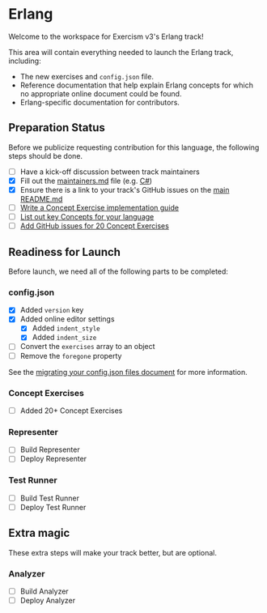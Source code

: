 # Erlang

Welcome to the workspace for Exercism v3's Erlang track!

This area will contain everything needed to launch the Erlang track, including:

- The new exercises and `config.json` file.
- Reference documentation that help explain Erlang concepts for which no appropriate online document could be found.
- Erlang-specific documentation for contributors.

## Preparation Status

Before we publicize requesting contribution for this language, the following steps should be done.

- [ ] Have a kick-off discussion between track maintainers
- [x] Fill out the [maintainers.md](./maintainers.md) file (e.g. [C#](../csharp/maintainers.md))
- [x] Ensure there is a link to your track's GitHub issues on the [main README.md](../../README.md)
- [ ] [Write a Concept Exercise implementation guide](../../docs/maintainers/writing-a-concept-exercise-github-issue.md)
- [ ] [List out key Concepts for your language](../../docs/maintainers/determining-concepts.md)
- [ ] [Add GitHub issues for 20 Concept Exercises](../../docs/maintainers/writing-a-concept-exercise-github-issue.md)

## Readiness for Launch

Before launch, we need all of the following parts to be completed:

### config.json

- [x] Added `version` key
- [x] Added online editor settings
  - [x] Added `indent_style`
  - [x] Added `indent_size`
- [ ] Convert the `exercises` array to an object
- [ ] Remove the `foregone` property

See the [migrating your config.json files document](../../docs/maintainers/migrating-your-config-json-files.md) for more information.

### Concept Exercises

- [ ] Added 20+ Concept Exercises

### Representer

- [ ] Build Representer
- [ ] Deploy Representer

### Test Runner

- [ ] Build Test Runner
- [ ] Deploy Test Runner

## Extra magic

These extra steps will make your track better, but are optional.

### Analyzer

- [ ] Build Analyzer
- [ ] Deploy Analyzer
